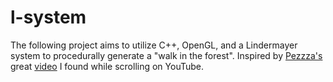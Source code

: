 # l-system

The following project aims to utilize C++, OpenGL, and a Lindermayer system to procedurally generate a "walk in the forest". Inspired by [Pezzza's](https://github.com/johnBuffer) great [video](https://www.youtube.com/watch?v=esX-19-sVyY&list=LL&index=1) I found while scrolling on YouTube.
